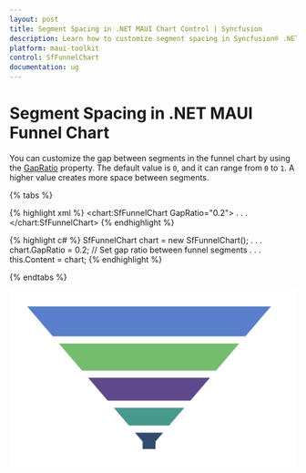 ```yaml
---
layout: post
title: Segment Spacing in .NET MAUI Chart Control | Syncfusion
description: Learn how to customize segment spacing in Syncfusion® .NET MAUI Funnel Chart (SfFunnelChart) control and its elements.
platform: maui-toolkit
control: SfFunnelChart
documentation: ug
---
```


# Segment Spacing in .NET MAUI Funnel Chart

You can customize the gap between segments in the funnel chart by using the [GapRatio](https://help.syncfusion.com/cr/maui-toolkit/Syncfusion.Maui.Toolkit.Charts.SfFunnelChart.html#Syncfusion_Maui_Toolkit_Charts_SfFunnelChart_GapRatio) property. The default value is `0`, and it can range from `0` to `1`. A higher value creates more space between segments.

{% tabs %}

{% highlight xml %}
<chart:SfFunnelChart GapRatio="0.2">
    . . .
</chart:SfFunnelChart>
{% endhighlight %}

{% highlight c# %}
SfFunnelChart chart = new SfFunnelChart();
. . .
chart.GapRatio = 0.2; // Set gap ratio between funnel segments
. . .
this.Content = chart;
{% endhighlight %}

{% endtabs %}

![Segment spacing in MAUI Funnel Chart](Segment_Spacing_images/MAUI_spacing_chart.png)